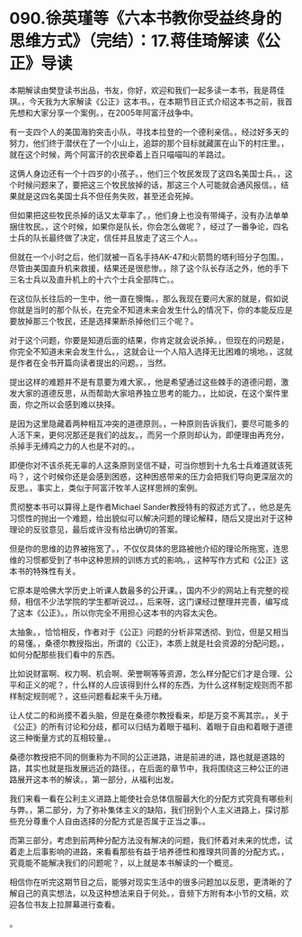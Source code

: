 # 090.徐英瑾等《六本书教你受益终身的思维方式》（完结）：17.蒋佳琦解读《公正》导读

本期解读由樊登读书出品，书友，你好，欢迎和我们一起多读一本书，我是蒋佳琪。，今天我为大家解读《公正》这本书。，在本期节目正式介绍这本书之前，我首先想和大家分享一个案例。，在2005年阿富汗战争中。

有一支四个人的美国海豹突击小队，寻找本拉登的一个德利亲信。，经过好多天的努力，他们终于潜伏在了一个小山上，追踪的那个目标就藏匿在山下的村庄里。，就在这个时候，两个阿富汗的农民牵着上百只喵喵叫的羊路过。

这俩人身边还有一个十四岁的小孩子。，他们三个牧民发现了这四名美国士兵。，这个时候问题来了，要把这三个牧民放掉的话，那这三个人可能就会通风报信。，结果就是这四名美国士兵不但任务失败，甚至还会死掉。

但如果把这些牧民杀掉的话又太草率了。，他们身上也没有带绳子，没有办法单单捆住牧民。，这个时候，如果你是队长，你会怎么做呢？，经过了一番争论，四名士兵的队长最终做了决定，信任并且放走了这三个人。。

但就在一个小时之后，他们就被一百名手持AK-47和火箭筒的塔利班分子包围。，尽管由美国直升机来救援，结果还是很悲惨。，除了这个队长存活之外，他的手下三名士兵以及直升机上的十六个士兵全部阵亡。。

在这位队长往后的一生中，他一直在懊悔。，那么我现在要问大家的就是，假如说你就是当时的那个队长，在完全不知道未来会发生什么的情况下，你的本能反应是要放掉那三个牧民，还是选择果断杀掉他们三个呢？。

对于这个问题，你要是知道后面的结果，你肯定就会说杀掉。，但现在的问题是，你完全不知道未来会发生什么。，这就会让一个人陷入选择无比困难的境地。，这就是作者在全书开篇向读者提出的问题。，当然。

提出这样的难题并不是有意要为难大家。，他是希望通过这些棘手的道德问题，激发大家的道德反思，从而帮助大家培养独立思考的能力。，比如说，在这个案件里面，你之所以会感到难以抉择。

是因为这里隐藏着两种相互冲突的道德原则。，一种原则告诉我们，要尽可能多的人活下来，更何况那还是我们的战友。，而另一个原则却认为，即便理由再充分，杀掉手无缚鸡之力的人也是不对的。。

即便你对不该杀死无辜的人这条原则坚信不疑，可当你想到十九名士兵难道就该死吗？，这个时候你还是会感到困惑，这种困惑带来的压力会把我们导向更深层次的反思。，事实上，类似于阿富汗牧羊人这样思辨的案例。

贯彻整本书可以算得上是作者Michael Sander教授特有的叙述方式了。，他总是先习惯性的抛出一个难题，给出貌似可以解决问题的理论解释，随后又提出对于这种理论的反驳意见，最后或许没有给出确切的答案。

但是你的思维的边界被拖宽了。，不仅仅具体的思路被他介绍的理论所拖宽，连思维的习惯都受到了书中这种思辨的训练方式的影响。，这种写作方式和《公正》这本书的特殊性有关。

它原本是哈佛大学历史上听课人数最多的公开课。，国内不少的网站上有完整的视频，相信不少法学院的学生都听说过。，后来呀，这门课经过整理并完善，编写成了这本《公正》。，所以你完全不用担心这本书的内容太尖色。

太抽象。，恰恰相反，作者对于《公正》问题的分析非常透彻、到位，但是又相当的易懂。，桑德尔教授指出，所谓的《公正》，本质上就是社会资源的分配问题。，如何分配那些我们看中的东西。

比如说财富啊、权力啊、机会啊、荣誉啊等等资源，怎么样分配它们才是合理、公平和正义的呢？，什么样的人应该得到什么样的东西，为什么这样制定规则而不那样制定规则呢？，这些问题看起来千头万绪。

让人仗二的和尚摸不着头脑，但是在桑德尔教授看来，却是万变不离其宗。，关于《公正》的所有讨论和分歧，都可以归结为着眼于福利、着眼于自由和着眼于道德这三种衡量方式的互相较量。。

桑德尔教授把不同的侧重称为不同的公正进路，进是前进的进，路也就是道路的路，其实也就是指发展远近的路径。，在后面的章节中，我将围绕这三种公正的进路展开这本书的解读。，第一部分，从福利出发。

我们来看一看在公利主义进路上能使社会总体信服最大化的分配方式究竟有哪些利与弊。，第二部分，为了弥补集体主义的缺陷，我们拐到个人主义进路上，探讨那些充分尊重个人自由选择的分配方式是否属于正当之事。。

而第三部分，考虑到前两种分配方法没有解决的问题，我们怀着对未来的忧虑，试着走上后事影响的进路，来看看那些有益于培养德性和推理共同善的分配方式。，究竟能不能解决我们的问题呢？，以上就是本书解读的一个概览。

相信你在听完这期节目之后，能够对现实生活中的很多问题加以反思，更清晰的了解自己的真实想法，以及这种想法来自于何处。，音频下方附有本小节的文稿，欢迎各位书友上拉屏幕进行查看。

。